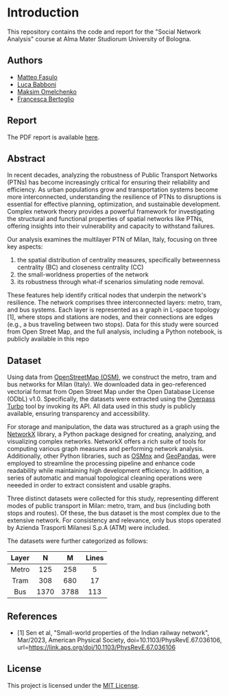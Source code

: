 # Introduction


This repository contains the code and report for the "Social Network Analysis" course at Alma Mater Studiorum University of Bologna.

## Authors
- [Matteo Fasulo](https://github.com/MatteoFasulo)
- [Luca Babboni](https://github.com/ElektroDuck)
- [Maksim Omelchenko](https://github.com/omemaxim)
- [Francesca Bertoglio](https://github.com/francescabertoglio)

## Report

The PDF report is available [here](https://github.com/MatteoFasulo/Milan-Multilayer-Network-Analysis/blob/main/report.pdf).

## Abstract 
In recent decades, analyzing the robustness of Public Transport Networks (PTNs) has become increasingly critical for ensuring their reliability and efficiency. As urban populations grow and transportation systems become more interconnected, understanding the resilience of PTNs to disruptions is essential for effective planning, optimization, and sustainable development. Complex network theory provides a powerful framework for investigating the structural and functional properties of spatial networks like PTNs, offering insights into their vulnerability and capacity to withstand failures.

Our analysis examines the multilayer PTN of Milan, Italy, focusing on three key aspects: 
1. the spatial distribution of centrality measures, specifically betweenness centrality (BC) and closeness centrality (CC)
2. the small-worldness properties of the network
3. its robustness through what-if scenarios simulating node removal.

These features help identify critical nodes that underpin the network's resilience.
The network comprises three interconnected layers: metro, tram, and bus systems. Each layer is represented as a graph in L-space topology [1], where stops and stations are nodes, and their connections are edges (e.g., a bus traveling between two stops). Data for this study were sourced from Open Street Map, and the full analysis, including a Python notebook, is publicly available in this repo

## Dataset

Using data from [OpenStreetMap (OSM)](http://www.openstreetmap.org/), we construct the metro, tram and bus networks for Milan (Italy). We downloaded data in geo-referenced vectorial format from Open Street Map under the Open Database License (ODbL) v1.0. Specifically, the datasets were extracted using the [Overpass Turbo](https://overpass-turbo.eu/) tool by invoking its API. All data used in this study is publicly available, ensuring transparency and accessibility.

For storage and manipulation, the data was structured as a graph using the [NetworkX](https://networkx.org/) library, a Python package designed for creating, analyzing, and visualizing complex networks. NetworkX offers a rich suite of tools for computing various graph measures and performing network analysis. Additionally, other Python libraries, such as [OSMnx](https://osmnx.readthedocs.io/en/stable/) and [GeoPandas](https://geopandas.org/en/stable/), were employed to streamline the processing pipeline and enhance code readability while maintaining high development efficiency. In addition, a series of automatic and manual topological cleaning operations were neeeded in order to extract consistent and usable graphs.

Three distinct datasets were collected for this study, representing different modes of public transport in Milan: metro, tram, and bus (including both stops and routes). Of these, the bus dataset is the most complex due to the extensive network. For consistency and relevance, only bus stops operated by Azienda Trasporti Milanesi S.p.A (ATM) were included. 

The datasets were further categorized as follows:

| Layer |   N  |   M  | Lines |
|:-----:|:----:|:----:|:-----:|
| Metro |  125 |  258 |   5   |
|  Tram |  308 |  680 |   17  |
|  Bus  | 1370 | 3788 |  113  |


## References
- [1] Sen et al, "Small-world properties of the Indian railway network", Mar/2023, American Physical Society, doi=10.1103/PhysRevE.67.036106, url=https://link.aps.org/doi/10.1103/PhysRevE.67.036106

## License

This project is licensed under the [MIT License](https://github.com/MatteoFasulo/Milan-Multilayer-Network-Analysis/blob/main/LICENSE).

